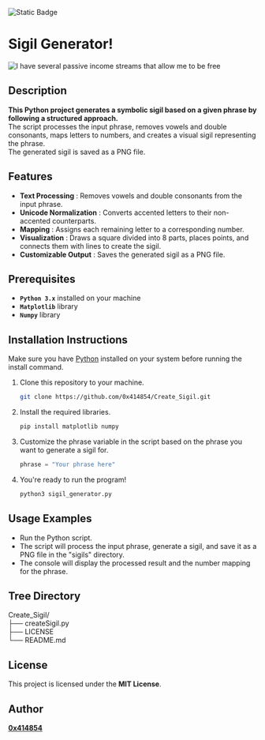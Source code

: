 
![Static Badge](https://img.shields.io/badge/python-%233776ab?logo=python&logoColor=white)

# Sigil Generator!

![I have several passive income streams that allow me to be free](https://github.com/user-attachments/assets/dc88a6b6-9a09-456c-ab3d-67815414ffb6)

## **Description**
**This Python project generates a symbolic sigil based on a given phrase by following a structured approach.**
<br>The script processes the input phrase, removes vowels and double consonants, maps letters to numbers, and creates a visual sigil representing the phrase.
<br>The generated sigil is saved as a PNG file.

## **Features**
- **Text Processing** : Removes vowels and double consonants from the input phrase.
- **Unicode Normalization** : Converts accented letters to their non-accented counterparts.
- **Mapping** : Assigns each remaining letter to a corresponding number.
- **Visualization** : Draws a square divided into 8 parts, places points, and connects them with lines to create the sigil.
- **Customizable Output** : Saves the generated sigil as a PNG file.

## **Prerequisites**
- **`Python 3.x`** installed on your machine
- **`Matplotlib`** library
- **`Numpy`** library

## **Installation Instructions**
Make sure you have [Python](https://www.python.org/downloads/) installed on your system before running the install command.

1. Clone this repository to your machine.

    ```bash
    git clone https://github.com/0x414854/Create_Sigil.git

2. Install the required libraries.

    ```bash
    pip install matplotlib numpy

3. Customize the phrase variable in the script based on the phrase you want to generate a sigil for.

    ```python
    phrase = "Your phrase here"

5. You're ready to run the program!

   ```bash
   python3 sigil_generator.py    

## **Usage Examples**
- Run the Python script.
- The script will process the input phrase, generate a sigil, and save it as a PNG file in the "sigils" directory.
- The console will display the processed result and the number mapping for the phrase.

## Tree Directory

Create_Sigil/
<br>├── createSigil.py
<br>├── LICENSE
<br>└── README.md

## **License**
This project is licensed under the **MIT License**.

## **Author**
[**0x414854**](https://github.com/0x414854)
